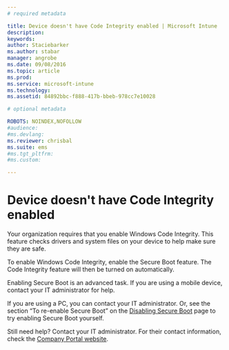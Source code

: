 ```yaml
---
# required metadata

title: Device doesn't have Code Integrity enabled | Microsoft Intune
description:
keywords:
author: Staciebarkerms.author: stabar
manager: angrobe
ms.date: 09/08/2016
ms.topic: article
ms.prod:
ms.service: microsoft-intune
ms.technology:
ms.assetid: 84892bbc-f888-417b-bbeb-978cc7e10028

# optional metadata

ROBOTS: NOINDEX,NOFOLLOW
#audience:
#ms.devlang:
ms.reviewer: chrisbal
ms.suite: ems
#ms.tgt_pltfrm:
#ms.custom:

---
```



# Device doesn't have Code Integrity enabled

Your organization requires that you enable Windows Code Integrity. This feature checks drivers and system files on your device to help make sure they are safe.

To enable Windows Code Integrity, enable the Secure Boot feature. The Code Integrity feature will then be turned on automatically.

Enabling Secure Boot is an advanced task. If you are using a mobile device, contact your IT administrator for help.

If you are using a PC, you can contact your IT administrator. Or, see the section “To re-enable Secure Boot” on the [Disabling Secure Boot](https://msdn.microsoft.com/library/windows/hardware/dn898540(v=vs.85).aspx) page to try enabling Secure Boot yourself.

Still need help? Contact your IT administrator. For their contact information, check the [Company Portal website](http://portal.manage.microsoft.com).
